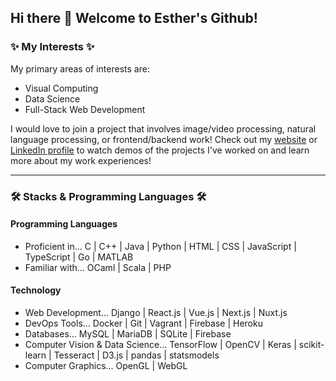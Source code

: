 ##  Hi there 👋 Welcome to Esther's Github!


### ✨ My Interests ✨
My primary areas of interests are:
- Visual Computing
- Data Science
- Full-Stack Web Development

I would love to join a project that involves image/video processing, natural language processing, or frontend/backend work! Check out my [website](https://estherkim99.github.io) or [LinkedIn profile](https://www.linkedin.com/in/yoo-kyung-kim/) to watch demos of the projects I've worked on and learn more about my work experiences!

---

### 🛠 Stacks & Programming Languages 🛠
#### Programming Languages
- Proficient in... C | C++ | Java | Python | HTML | CSS | JavaScript | TypeScript | Go | MATLAB
- Familiar with... OCaml | Scala | PHP

#### Technology
- Web Development... Django | React.js | Vue.js | Next.js | Nuxt.js
- DevOps Tools... Docker | Git | Vagrant | Firebase | Heroku
- Databases... MySQL | MariaDB | SQLite | Firebase
- Computer Vision & Data Science... TensorFlow | OpenCV | Keras | scikit-learn | Tesseract | D3.js | pandas | statsmodels
- Computer Graphics... OpenGL | WebGL


<!--
**estherkim99/estherkim99** is a ✨ _special_ ✨ repository because its `README.md` (this file) appears on your GitHub profile.

Here are some ideas to get you started:

- 🔭 I’m currently working on ...
- 🌱 I’m currently learning ...
- 👯 I’m looking to collaborate on ...
- 🤔 I’m looking for help with ...
- 💬 Ask me about ...
- 📫 How to reach me: ...
- 😄 Pronouns: ...
- ⚡ Fun fact: ...
-->

